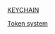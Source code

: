 
[KEYCHAIN](https://www.tinkercad.com/things/iQg0mzcN19X-key/edit)

[Token system](https://www.tinkercad.com/things/8LC0hkjmIv4-token-sysytem/editel)
